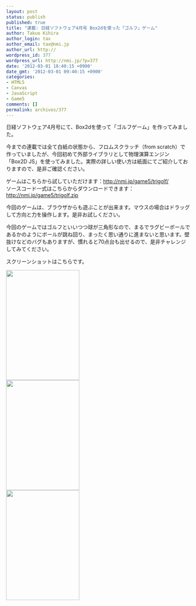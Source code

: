 ```yaml
---
layout: post
status: publish
published: true
title: "連載: 日経ソフトウェア4月号 Box2dを使った「ゴルフ」ゲーム"
author: Takuo Kihira
author_login: tax
author_email: tax@nmi.jp
author_url: http://
wordpress_id: 377
wordpress_url: http://nmi.jp/?p=377
date: '2012-03-01 18:40:15 +0900'
date_gmt: '2012-03-01 09:40:15 +0900'
categories:
- HTML5
- Canvas
- JavaScript
- Game5
comments: []
permalink: archives/377
---
```

<p>日経ソフトウェア4月号にて、Box2dを使って「ゴルフゲーム」を作ってみました。</p>
<p>今までの連載では全て白紙の状態から、フロムスクラッチ（from scratch）で作っていましたが、今回初めて外部ライブラリとして物理演算エンジン「Box2D JS」を使ってみました。実際の詳しい使い方は紙面にてご紹介しておりますので、是非ご確認ください。</p>
<p>ゲームはこちらから試していただけます：<a href="http://nmi.jp/game5/trigolf/">http://nmi.jp/game5/trigolf/</a><br />
ソースコード一式はこちらからダウンロードできます：<a href="http://nmi.jp/game5/trigolf.zip">http://nmi.jp/game5/trigolf.zip</a></p>
<p>今回のゲームは、ブラウザからも遊ぶことが出来ます。マウスの場合はドラッグして方向と力を操作します。是非お試しください。</p>
<p>今回のゲームではゴルフといいつつ球が三角形なので、まるでラグビーボールであるかのようにボールが跳ね回り、まったく思い通りに進まないと思います。壁抜けなどのバグもありますが、慣れると70点台も出せるので、是非チャレンジしてみてください。</p>
<p>スクリーンショットはこちらです。</p>
<p><a href="http://nmi.jp/wp-content/uploads/2012/03/screen11.png"><img src="http://nmi.jp/wp-content/uploads/2012/03/screen11-200x300.png" alt="" title="screen1" width="200" height="300" class="alignnone size-medium wp-image-378" /></a><br />
<a href="http://nmi.jp/wp-content/uploads/2012/03/screen21.png"><img src="http://nmi.jp/wp-content/uploads/2012/03/screen21-200x300.png" alt="" title="screen2" width="200" height="300" class="alignnone size-medium wp-image-379" /></a><br />
<a href="http://nmi.jp/wp-content/uploads/2012/03/screen3.png"><img src="http://nmi.jp/wp-content/uploads/2012/03/screen3-200x300.png" alt="" title="screen3" width="200" height="300" class="alignnone size-medium wp-image-380" /></a></p>
